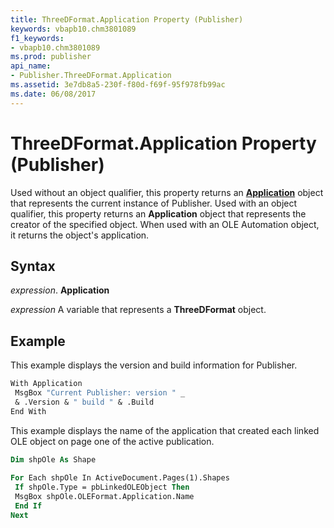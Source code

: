 ```yaml
---
title: ThreeDFormat.Application Property (Publisher)
keywords: vbapb10.chm3801089
f1_keywords:
- vbapb10.chm3801089
ms.prod: publisher
api_name:
- Publisher.ThreeDFormat.Application
ms.assetid: 3e7db8a5-230f-f80d-f69f-95f978fb99ac
ms.date: 06/08/2017
---
```



# ThreeDFormat.Application Property (Publisher)

Used without an object qualifier, this property returns an  **[Application](Publisher.Application.md)** object that represents the current instance of Publisher. Used with an object qualifier, this property returns an  **Application** object that represents the creator of the specified object. When used with an OLE Automation object, it returns the object's application.


## Syntax

 _expression_. **Application**

 _expression_ A variable that represents a  **ThreeDFormat** object.


## Example

This example displays the version and build information for Publisher.


```vb
With Application 
 MsgBox "Current Publisher: version " _ 
 & .Version & " build " & .Build 
End With
```

This example displays the name of the application that created each linked OLE object on page one of the active publication.




```vb
Dim shpOle As Shape 
 
For Each shpOle In ActiveDocument.Pages(1).Shapes 
 If shpOle.Type = pbLinkedOLEObject Then 
 MsgBox shpOle.OLEFormat.Application.Name 
 End If 
Next
```


